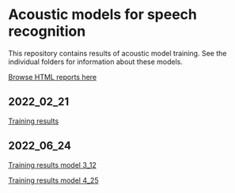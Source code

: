 # Acoustic models for speech recognition

This repository contains results of acoustic model training. See the individual folders for information about these models.

[Browse HTML reports here](https://zalozbadev.github.io/speech_recognition_pretrained_models/)

## 2022_02_21

[Training results](2022_02_21/results.html)

## 2022_06_24

[Training results model 3_12](2022_06_24/report_3_12.html)

[Training results model 4_25](2022_06_24/report_4_25.html)



